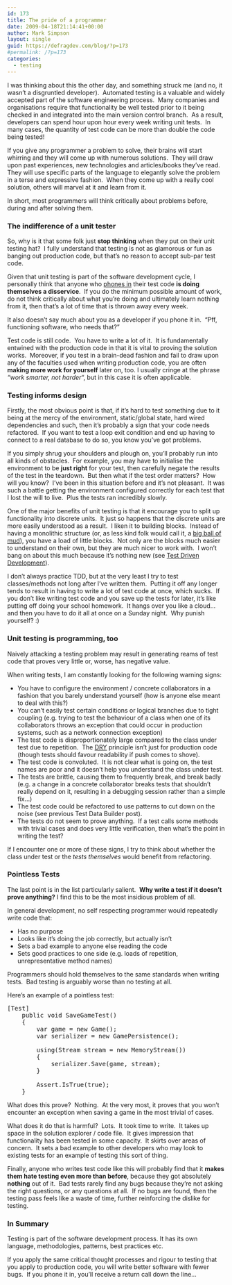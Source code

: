 ```yaml
---
id: 173
title: The pride of a programmer
date: 2009-04-18T21:14:41+00:00
author: Mark Simpson
layout: single
guid: https://defragdev.com/blog/?p=173
#permalink: /?p=173
categories:
  - testing
---
```

I was thinking about this the other day, and something struck me (and no, it wasn&#8217;t a disgruntled developer).  Automated testing is a valuable and widely accepted part of the software engineering process.  Many companies and organisations require that functionality be well tested prior to it being checked in and integrated into the main version control branch.  As a result, developers can spend hour upon hour every week writing unit tests.  In many cases, the quantity of test code can be more than double the code being tested!

If you give any programmer a problem to solve, their brains will start whirring and they will come up with numerous solutions.  They will draw upon past experiences, new technologies and articles/books they&#8217;ve read.  They will use specific parts of the language to elegantly solve the problem in a terse and expressive fashion.  When they come up with a really cool solution, others will marvel at it and learn from it.

In short, most programmers will think critically about problems before, during and after solving them.

### The indifference of a unit tester

So, why is it that some folk just **stop thinking** when they put on their unit testing hat?  I fully understand that testing is not as glamorous or fun as banging out production code, but that&#8217;s no reason to accept sub-par test code.

Given that unit testing is part of the software development cycle, I personally think that anyone who [phones in](http://www.urbandictionary.com/define.php?term=phoned+it+in) their test code **is doing themselves a disservice**.  If you do the minimum possible amount of work, do not think critically about what you&#8217;re doing and ultimately learn nothing from it, then that&#8217;s a lot of time that is thrown away every week.

It also doesn&#8217;t say much about you as a developer if you phone it in.  &#8220;Pff, functioning software, who needs that?&#8221;

Test code is still code.  You have to write a lot of it.  It is fundamentally entwined with the production code in that it is vital to proving the solution works.  Moreover, if you test in a brain-dead fashion and fail to draw upon any of the faculties used when writing production code, you are often **making more work for yourself** later on, too. I usually cringe at the phrase _&#8220;work smarter, not harder_&#8220;, but in this case it is often applicable.

### Testing informs design

Firstly, the most obvious point is that, if it&#8217;s hard to test something due to it being at the mercy of the environment, static/global state, hard wired dependencies and such, then it&#8217;s probably a sign that your code needs refactored.  If you want to test a loop exit condition and end up having to connect to a real database to do so, you know you&#8217;ve got problems.

If you simply shrug your shoulders and plough on, you&#8217;ll probably run into all kinds of obstacles.  For example, you may have to initialise the environment to be **just right** for your test, then carefully negate the results of the test in the teardown.  But then what if the test order matters?  How will you know?  I&#8217;ve been in this situation before and it&#8217;s not pleasant.  It was such a battle getting the environment configured correctly for each test that I lost the will to live.  Plus the tests ran incredibly slowly.

One of the major benefits of unit testing is that it encourage you to split up functionality into discrete units.  It just so happens that the discrete units are more easily understood as a result.  I liken it to building blocks.  Instead of having a monolithic structure (or, as less kind folk would call it, a [big ball of mud](http://en.wikipedia.org/wiki/Big_ball_of_mud)), you have a load of little blocks.  Not only are the blocks much easier to understand on their own, but they are much nicer to work with.  I won&#8217;t bang on about this much because it&#8217;s nothing new (see [Test Driven Development](http://en.wikipedia.org/wiki/Test_driven_development)).

I don&#8217;t always practice TDD, but at the very least I try to test classes/methods not long after I&#8217;ve written them.  Putting it off any longer tends to result in having to write a lot of test code at once, which sucks.  If you don&#8217;t like writing test code and you save up the tests for later, it&#8217;s like putting off doing your school homework.  It hangs over you like a cloud&#8230; and then you have to do it all at once on a Sunday night.  Why punish yourself? :)

### Unit testing is programming, too

Naively attacking a testing problem may result in generating reams of test code that proves very little or, worse, has negative value.

When writing tests, I am constantly looking for the following warning signs:

  * You have to configure the environment / concrete collaborators in a fashion that you barely understand yourself (how is anyone else meant to deal with this?)
  * You can&#8217;t easily test certain conditions or logical branches due to tight coupling (e.g. trying to test the behaviour of a class when one of its collaborators throws an exception that could occur in production systems, such as a network connection exception)
  * The test code is disproportionately large compared to the class under test due to repetition.  The [DRY](http://en.wikipedia.org/wiki/Don%27t_repeat_yourself) principle isn&#8217;t just for production code (though tests should favour readability if push comes to shove).
  * The test code is convoluted.  It is not clear what is going on, the test names are poor and it doesn&#8217;t help you understand the class under test.
  * The tests are brittle, causing them to frequently break, and break badly (e.g. a change in a concrete collaborator breaks tests that shouldn&#8217;t really depend on it, resulting in a debugging session rather than a simple fix&#8230;)
  * The test code could be refactored to use patterns to cut down on the noise (see previous Test Data Builder post).
  * The tests do not seem to prove anything.  If a test calls some methods with trivial cases and does very little verification, then what&#8217;s the point in writing the test?

If I encounter one or more of these signs, I try to think about whether the class under test or the _tests themselves_ would benefit from refactoring.

### Pointless Tests

The last point is in the list particularly salient.  **Why write a test if it doesn&#8217;t prove anything?** I find this to be the most insidious problem of all.

In general development, no self respecting programmer would repeatedly write code that:

  * Has no purpose
  * Looks like it&#8217;s doing the job correctly, but actually isn&#8217;t
  * Sets a bad example to anyone else reading the code
  * Sets good practices to one side (e.g. loads of repetition, unrepresentative method names)

Programmers should hold themselves to the same standards when writing tests.  Bad testing is arguably worse than no testing at all.

Here&#8217;s an example of a pointless test:

<pre>[Test]
    public void SaveGameTest()
    {
        var game = new Game();
        var serializer = new GamePersistence();

        using(Stream stream = new MemoryStream())
        {
            serializer.Save(game, stream);
        }

        Assert.IsTrue(true);
    }</pre>

What does this prove?  Nothing.  At the very most, it proves that you won&#8217;t encounter an exception when saving a game in the most trivial of cases.

What does it do that is harmful?  Lots.  It took time to write.  It takes up space in the solution explorer / code file.  It gives impression that functionality has been tested in some capacity.  It skirts over areas of concern.  It sets a bad example to other developers who may look to existing tests for an example of testing this sort of thing.

Finally, anyone who writes test code like this will probably find that it **makes them hate testing even more than before**, because they got absolutely **nothing** out of it.  Bad tests rarely find any bugs because they&#8217;re not asking the right questions, or any questions at all.  If no bugs are found, then the testing pass feels like a waste of time, further reinforcing the dislike for testing.

### In Summary

Testing is part of the software development process. It has its own language, methodologies, patterns, best practices etc.

If you apply the same critical thought processes and rigour to testing that you apply to production code, you will write better software with fewer bugs.  If you phone it in, you&#8217;ll receive a return call down the line&#8230;